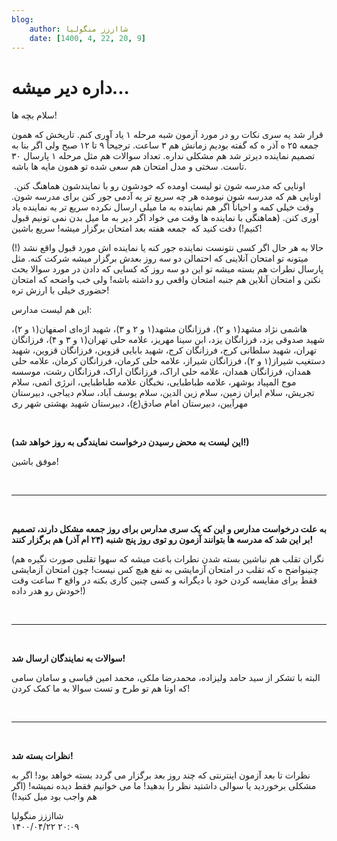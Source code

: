 ```yaml
---
blog:
    author: شااززز منگولیا
    date: [1400, 4, 22, 20, 9]
---
```

# داره دیر میشه...

<div class="cnt">
سلام بچه ها!<p>قرار شد یه سری نکات رو در مورد آزمون شبه مرحله ۱ یاد آوری کنم. تاریخش که همون جمعه ۲۵ ه آذر ه که گفته بودیم زمانش هم ۳ ساعت. ترجیحاً ۹ تا ۱۲ صبح ولی اگر بنا به تصمیم نماینده دیرتر شد هم مشکلی نداره. تعداد سوالات هم مثل مرحله ۱ پارسال ۳۰ تاست. سختی و مدل امتحان هم سعی شده تو همون مایه ها باشه.</p>
 اونایی که مدرسه شون تو لیست اومده که خودشون رو با نمایندشون هماهنگ کنن. اونایی هم که مدرسه شون نیومده هر چه سریع تر یه آدمی جور کنن برای مدرسه شون. وقت خیلی کمه و احیاناً اگر هم نماینده به ما میلی ارسال نکرده سریع تر به نماینده یاد آوری کنن. (هماهنگی با نماینده ها وقت می خواد اگر دیر به ما میل بدن نمی تونیم قبول کنیم!) دقت کنید که  جمعه هفته بعد امتحان برگزار میشه! سریع باشین!‌<p>حالا به هر حال اگر کسی نتونست نماینده جور کنه یا نماینده اش مورد قبول واقع نشد‌ (!) میتونه تو امتحان آنلاینی که احتمالن دو سه روز بعدش برگزار میشه شرکت کنه. مثل پارسال نطرات هم بسته میشه تو این دو سه روز که کسایی که دادن در مورد سوالا بحث نکنن و امتحان آنلاین هم جنبه امتحان واقعی رو داشته باشه! ولی خب واضحه که امتحان حضوری خیلی با ارزش تره! </p>
<p>این هم لیست مدارس:</p>
<p>هاشمی نژاد مشهد(۱ و ۲)، فرزانگان مشهد(۱ و ۲ و ۳)، شهید اژه‌ای اصفهان(۱ و ۲)، شهید صدوقی یزد، فرزانگان یزد، ابن سینا مهریز، علامه حلی تهران(۱ و ۳ و ۴)، فرزانگان تهران، شهید سلطانی کرج، فرزانگان کرج، شهید بابایی قزوین، فرزانگان قزوین، شهید دستغیب شیراز(۱ و ۲)، فرزانگان شیراز، علامه حلی کرمان، فرزانگان کرمان، علامه حلی همدان، فرزانگان همدان، علامه حلی اراک، فرزانگان اراک، فرزانگان رشت، موسسه موج المپیاد بوشهر، علامه طباطبایی، نخبگان علامه طباطبایی، انرژی اتمی، سلام تجریش، سلام ایران زمین، سلام زین الدین، سلام یوسف آباد، سلام دیباجی، دبیرستان مهرآیین، دبیرستان امام صادق(ع)، دبیرستان شهید بهشتی شهر ری</p>
<p><br/></p>
<p><strong>(این لیست به محض رسیدن درخواست نمایندگی به روز خواهد شد!)</strong></p>
<p>موفق باشین!</p>
<p><br/></p>
<p></p>
<hr size="2" width="100%"/>
<p><br/></p>
<p><strong>به علت درخواست مدارس و این که یک سری مدارس برای روز جمعه مشکل دارند، تصمیم بر این شد که مدرسه ها بتوانند آزمون رو توی روز پنج شنبه (۲۴ ام آذر) هم برگزار کنند!</strong></p>
<p>(نگران تقلب هم نباشین بسته شدن نطرات باعث میشه که سهوا تقلبی صورت نگیره هم چنینواضح ه که تقلب در امتحان آزمایشی به نفع هیچ کس نیست! چون امتحان آزمایشی فقط برای مقایسه کردن خود با دیگرانه و کسی چنین کاری بکنه در واقع ۳ ساعت وقت خودش رو هدر داده!)</p>
<p><br/></p>
<p></p>
<hr size="2" width="100%"/>
<p><br/></p>
<p><strong>سوالات به نمایندگان ارسال شد!</strong></p>
<p>البته با تشکر از سید حامد ولیزاده، محمدرضا ملکی، محمد امین قیاسی و سامان سامی که اونا هم تو طرح و تست سوالا به ما کمک کردن!</p>
<p><br/></p>
<p></p>
<hr size="2" width="100%"/>
<p><br/></p>
<p><strong>نظرات بسته شد!</strong></p>
<p>نظرات تا بعد آزمون اینترنتی که چند روز بعد برگزار می گردد بسته خواهد بود! اگر به مشکلی برخوردید یا سوالی داشتید نظر را بدهید! ما می خوانیم فقط دیده نمیشه! (اگر هم واجب بود میل کنید!)</p>
<p></p>
</div>

<div class="blog-info">
    <div class="blog-author">شااززز منگولیا</div>
    <div class="blog-date">۱۴۰۰/۰۴/۲۲ ۲۰:۰۹</div>
</div>

